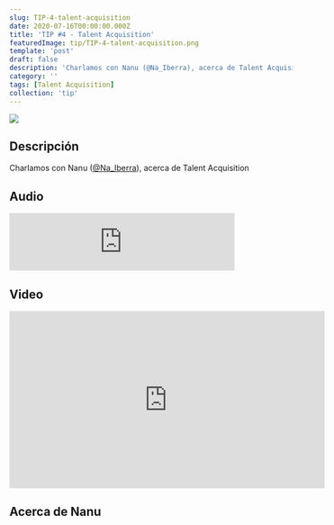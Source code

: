 ```yaml
---
slug: TIP-4-talent-acquisition
date: 2020-07-16T00:00:00.000Z
title: 'TIP #4 - Talent Acquisition'
featuredImage: tip/TIP-4-talent-acquisition.png
template: 'post'
draft: false
description: 'Charlamos con Nanu (@Na_Iberra), acerca de Talent Acquisition'
category: ''
tags: [Talent Acquisition]
collection: 'tip'
---
```


![](tip/TIP-4-talent-acquisition.png)

## Descripción

Charlamos con Nanu ([@Na_Iberra](https://twitter.com/na_iberra)), acerca de Talent Acquisition

## Audio

<iframe src="https://anchor.fm/teban3010/embed/episodes/TIP-2---cafecito-app-egnu1o/a-a2mrd5k" height="102px" width="400px" frameborder="0" scrolling="no"></iframe>

## Video

<iframe width="560" height="315" src="https://www.youtube.com/embed/AqMnw-qmSg0" frameborder="0" allow="accelerometer; autoplay; encrypted-media; gyroscope; picture-in-picture" allowfullscreen></iframe>

## Acerca de Nanu
